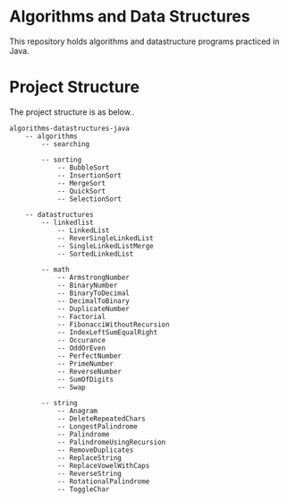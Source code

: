 # Algorithms and Data Structures

This repository holds algorithms and datastructure programs practiced in Java.

# Project Structure
The project structure is as below..

    algorithms-datastructures-java
        -- algorithms
            -- searching
            
            -- sorting
                -- BubbleSort
                -- InsertionSort
                -- MergeSort
                -- QuickSort
                -- SelectionSort
                
        -- datastructures
            -- linkedlist
                -- LinkedList
                -- ReverSingleLinkedList
                -- SingleLinkedListMerge
                -- SortedLinkedList
                
            -- math
                -- ArmstrongNumber
                -- BinaryNumber
                -- BinaryToDecimal
                -- DecimalToBinary
                -- DuplicateNumber
                -- Factorial
                -- FibonacciWithoutRecursion
                -- IndexLeftSumEqualRight
                -- Occurance
                -- OddOrEven
                -- PerfectNumber
                -- PrimeNumber
                -- ReverseNumber
                -- SumOfDigits
                -- Swap
                
            -- string
                -- Anagram
                -- DeleteRepeatedChars
                -- LongestPalindrome
                -- Palindrome
                -- PalindromeUsingRecursion
                -- RemoveDuplicates
                -- ReplaceString
                -- ReplaceVowelWithCaps
                -- ReverseString
                -- RotationalPalindrome
                -- ToggleChar
